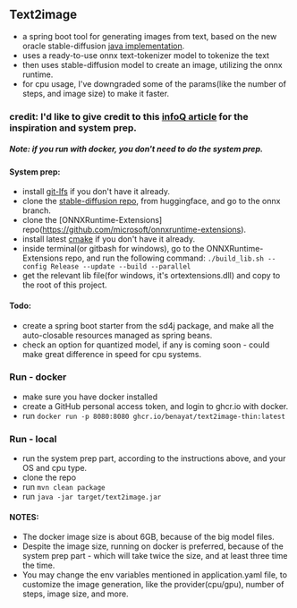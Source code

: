 ## Text2image ##
- a spring boot tool for generating images from text, based on the new oracle stable-diffusion [java implementation](https://github.com/oracle/sd4j).
- uses a ready-to-use onnx text-tokenizer model to tokenize the text
- then uses stable-diffusion model to create an image, utilizing the onnx runtime.
- for cpu usage, I've downgraded some of the params(like the number of steps, and image size) to make it faster.

### credit: I'd like to give credit to this [infoQ article](https://www.infoq.com/news/2023/12/stable-diffusion-in-java/?source=post_page-----32dc3a2d14fc--------------------------------) for the inspiration and system prep. ###
##### Note: if you run with docker, you don't need to do the system prep. #####

#### System prep: ####
- install [git-lfs](https://git-lfs.com/) if you don't have it already.
- clone the [stable-diffusion repo](https://huggingface.co/runwayml/stable-diffusion-v1-5), from huggingface, and go to the onnx branch.
- clone the [ONNXRuntime-Extensions] repo(https://github.com/microsoft/onnxruntime-extensions).
- install latest [cmake](https://cmake.org/download/) if you don't have it already.
- inside terminal(or gitbash for windows), go to the ONNXRuntime-Extensions repo, and run the following command:
```./build_lib.sh --config Release --update --build --parallel```
- get the relevant lib file(for windows, it's ortextensions.dll) and copy to the root of this project.

#### Todo: ####
- create a spring boot starter from the sd4j package, and make all the auto-closable resources managed as spring beans.
- check an option for quantized model, if any is coming soon - could make great difference in speed for cpu systems.
### Run - docker ###
- make sure you have docker installed
- create a GitHub personal access token, and login to ghcr.io with docker.
- run ```docker run -p 8080:8080 ghcr.io/benayat/text2image-thin:latest```

### Run - local ###
- run the system prep part, according to the instructions above, and your OS and cpu type. 
- clone the repo
- run ```mvn clean package```
- run ```java -jar target/text2image.jar```

#### NOTES: ####
- The docker image size is about 6GB, because of the big model files. 
- Despite the image size, running on docker is preferred, because of the system prep part - which will take twice the size, and at least three time the time.
- You may change the env variables mentioned in application.yaml file, to customize the image generation, like the provider(cpu/gpu), number of steps, image size, and more.